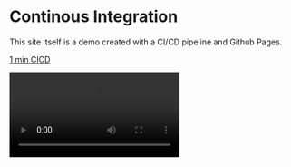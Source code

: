 # Continous Integration

This site itself is a demo created with a CI/CD pipeline and Github Pages.

[1 min CICD](https://vimeo.com/1076495882/9e194aaef7)

<video src="https://vimeo.com/1076495882/9e194aaef7"/>